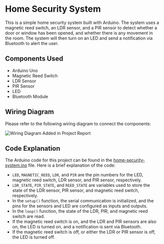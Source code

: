 # Home Security System

This is a simple home security system built with Arduino. The system uses a magnetic reed switch, an LDR sensor, and a PIR sensor to detect whether a door or window has been opened, and whether there is any movement in the room. The system will then turn on an LED and send a notification via Bluetooth to alert the user.

## Components Used

- Arduino Uno
- Magnetic Reed Switch
- LDR Sensor
- PIR Sensor
- LED
- Bluetooth Module

## Wiring Diagram

Please refer to the following wiring diagram to connect the components:

![Wiring Diagram](/images/wiring-diagram.png) Added in Project Report

## Code Explanation

The Arduino code for this project can be found in the [home-security-system.ino](/Arduino_Code_Optimized.ino) file. Here is a brief explanation of the code:

- `LED`, `MAGNETIC_REED`, `LDR`, and `PIR` are the pin numbers for the LED, magnetic reed switch, LDR sensor, and PIR sensor, respectively.
- `LDR_STATE`, `PIR_STATE`, and `REED_STATE` are variables used to store the state of the LDR sensor, PIR sensor, and magnetic reed switch, respectively.
- In the `setup()` function, the serial communication is initialized, and the pins for the sensors and LED are configured as inputs and outputs.
- In the `loop()` function, the state of the LDR, PIR, and magnetic reed switch are read.
- If the magnetic reed switch is on, and the LDR and PIR sensors are also on, the LED is turned on, and a notification is sent via Bluetooth.
- If the magnetic reed switch is off, or either the LDR or PIR sensor is off, the LED is turned off.

